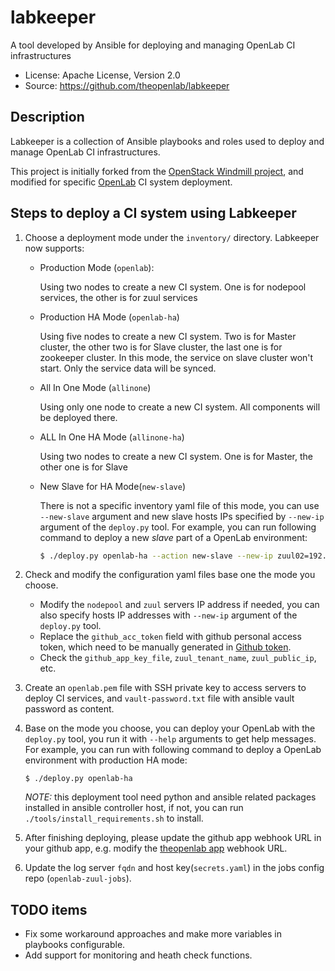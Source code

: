 # labkeeper

A tool developed by Ansible for deploying and managing OpenLab CI infrastructures

- License: Apache License, Version 2.0
- Source: https://github.com/theopenlab/labkeeper

## Description

Labkeeper is a collection of Ansible playbooks and roles used to deploy and manage
OpenLab CI infrastructures.

This project is initially forked from the [OpenStack Windmill project](https://github.com/openstack/windmill), and
modified for specific [OpenLab](https://github.com/theopenlab) CI system deployment.

## Steps to deploy a CI system using Labkeeper

1. Choose a deployment mode under the `inventory/` directory. Labkeeper now supports:

   - Production Mode (`openlab`):

     Using two nodes to create a new CI system. One is for nodepool services, the other is for zuul services

   - Production HA Mode (`openlab-ha`)

     Using five nodes to create a new CI system. Two is for Master cluster, the other two is for Slave cluster, the last one is for zookeeper cluster. In this mode, the service on slave cluster won't start. Only the service data will be synced.

   - All In One Mode (`allinone`)

     Using only one node to create a new CI system. All components will be deployed there.

   - ALL In One HA Mode (`allinone-ha`)

     Using two nodes to  create a new CI system. One is for Master, the other one is for Slave

   - New Slave for HA Mode(`new-slave`)

     There is not a specific inventory yaml file of this mode, you can use `--new-slave` argument
     and new slave hosts IPs specified by `--new-ip` argument of the `deploy.py` tool. For example,
      you can run following command to deploy a new *slave* part of a OpenLab environment:

     ```bash
     $ ./deploy.py openlab-ha --action new-slave --new-ip zuul02=192.168.5.5 --new-ip nodepool02=192.168.6.6
     ```

2. Check and modify the configuration yaml files base one the mode you choose.

   - Modify the `nodepool` and `zuul` servers IP address if needed, you can also specify hosts
     IP addresses with `--new-ip` argument of the `deploy.py` tool.
   - Replace the `github_acc_token` field with github personal access token, which need to be
     manually generated in [Github token](https://github.com/settings/tokens).
   - Check the `github_app_key_file`, `zuul_tenant_name`, `zuul_public_ip`, etc.

3. Create an `openlab.pem` file with SSH private key to access servers to deploy CI services,
   and `vault-password.txt`  file with ansible vault password as content.

4. Base on the mode you choose, you can deploy your OpenLab with the `deploy.py` tool, you run
   it with `--help` arguments to get help messages. For example, you can run with following
   command to deploy a OpenLab environment with production HA mode:

   ```
   $ ./deploy.py openlab-ha
   ```
   *NOTE:* this deployment tool need python and ansible related packages installed in ansible
   controller host, if not, you can run `./tools/install_requirements.sh` to install.

5. After finishing deploying, please update the github app webhook URL in your github app, e.g. modify the [theopenlab app](https://github.com/organizations/theopenlab/settings/apps/theopenlab-ci) webhook URL.

6. Update the log server `fqdn` and host key(`secrets.yaml`) in the jobs config repo (`openlab-zuul-jobs`).

## TODO items

- Fix some workaround approaches and make more variables in playbooks configurable.
- Add support for monitoring and heath check functions.
